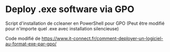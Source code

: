 # Deploy .exe software via GPO

Script d'installation de ccleaner en PowerShell pour GPO (Peut être modifié pour n'importe quel .exe avec installation silencieuse)

Code modifié de https://www.it-connect.fr/comment-deployer-un-logiciel-au-format-exe-par-gpo/
